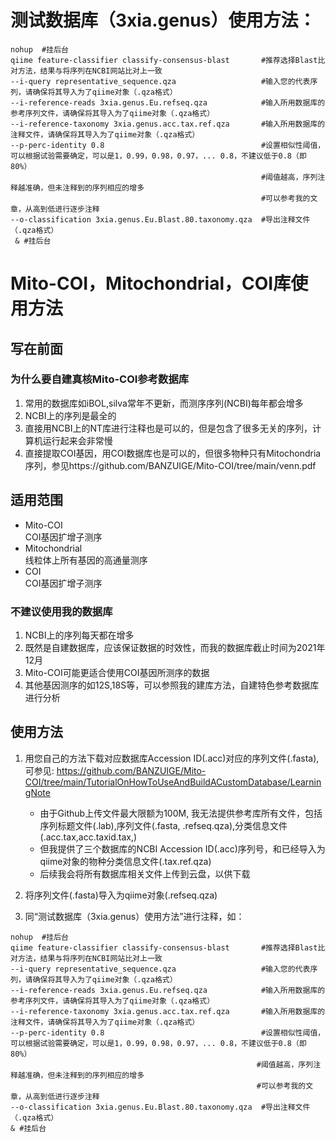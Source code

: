 # 测试数据库（3xia.genus）使用方法：
```
nohup  #挂后台
qiime feature-classifier classify-consensus-blast       #推荐选择Blast比对方法，结果与将序列在NCBI网站比对上一致
--i-query representative_sequence.qza                   #输入您的代表序列，请确保将其导入为了qiime对象（.qza格式）
--i-reference-reads 3xia.genus.Eu.refseq.qza            #输入所用数据库的参考序列文件，请确保将其导入为了qiime对象（.qza格式）
--i-reference-taxonomy 3xia.genus.acc.tax.ref.qza       #输入所用数据库的注释文件，请确保将其导入为了qiime对象（.qza格式）
--p-perc-identity 0.8                                   #设置相似性阈值，可以根据试验需要确定，可以是1，0.99，0.98，0.97，... 0.8，不建议低于0.8（即80%）
                                                        #阈值越高，序列注释越准确，但未注释到的序列相应的增多
                                                        #可以参考我的文章，从高到低进行逐步注释
--o-classification 3xia.genus.Eu.Blast.80.taxonomy.qza  #导出注释文件（.qza格式）
 & #挂后台
```
# Mito-COI，Mitochondrial，COI库使用方法
## 写在前面
### 为什么要自建真核Mito-COI参考数据库  
1. 常用的数据库如iBOL,silva常年不更新，而测序序列(NCBI)每年都会增多
2. NCBI上的序列是最全的
3. 直接用NCBI上的NT库进行注释也是可以的，但是包含了很多无关的序列，计算机运行起来会非常慢
4. 直接提取COI基因，用COI数据库也是可以的，但很多物种只有Mitochondria序列，参见https://github.com/BANZUIGE/Mito-COI/tree/main/venn.pdf  

## 适用范围
* Mito-COI  
 COI基因扩增子测序
* Mitochondrial  
 线粒体上所有基因的高通量测序
* COI  
 COI基因扩增子测序
### 不建议使用我的数据库  
1. NCBI上的序列每天都在增多
2. 既然是自建数据库，应该保证数据的时效性，而我的数据库截止时间为2021年12月
3. Mito-COI可能更适合使用COI基因所测序的数据
4. 其他基因测序的如12S,18S等，可以参照我的建库方法，自建特色参考数据库进行分析    
## 使用方法
  
1. 用您自己的方法下载对应数据库Accession ID(.acc)对应的序列文件(.fasta),可参见: https://github.com/BANZUIGE/Mito-COI/tree/main/TutorialOnHowToUseAndBuildACustomDatabase/LearningNote
     
   * 由于Github上传文件最大限额为100M, 我无法提供参考库所有文件，包括序列标题文件(.lab),序列文件(.fasta, .refseq.qza),分类信息文件(.acc.tax,acc.taxid.tax,)
   * 但我提供了三个数据库的NCBI Accession ID(.acc)序列号，和已经导入为qiime对象的物种分类信息文件(.tax.ref.qza)
   * 后续我会将所有数据库相关文件上传到云盘，以供下载
       
2. 将序列文件(.fasta)导入为qiime对象(.refseq.qza)
3. 同“测试数据库（3xia.genus）使用方法”进行注释，如：
 ```
nohup  #挂后台
qiime feature-classifier classify-consensus-blast       #推荐选择Blast比对方法，结果与将序列在NCBI网站比对上一致
--i-query representative_sequence.qza                   #输入您的代表序列，请确保将其导入为了qiime对象（.qza格式）
--i-reference-reads 3xia.genus.Eu.refseq.qza            #输入所用数据库的参考序列文件，请确保将其导入为了qiime对象（.qza格式）
--i-reference-taxonomy 3xia.genus.acc.tax.ref.qza       #输入所用数据库的注释文件，请确保将其导入为了qiime对象（.qza格式）
--p-perc-identity 0.8                                   #设置相似性阈值，可以根据试验需要确定，可以是1，0.99，0.98，0.97，... 0.8，不建议低于0.8（即80%）
                                                        #阈值越高，序列注释越准确，但未注释到的序列相应的增多
                                                        #可以参考我的文章，从高到低进行逐步注释
--o-classification 3xia.genus.Eu.Blast.80.taxonomy.qza  #导出注释文件（.qza格式）
 & #挂后台
```

